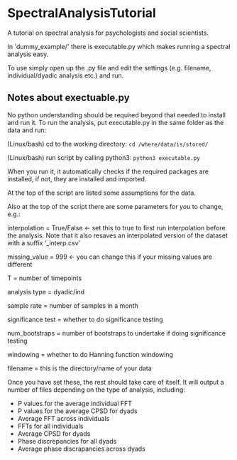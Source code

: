 # SpectralAnalysisTutorial
A tutorial on spectral analysis for psychologists and social scientists.

In 'dummy_example/' there is  executable.py which makes running a spectral analysis easy.

To use simply open up the .py file and edit the settings (e.g. filename, individual/dyadic analysis etc.) and run.


## Notes about exectuable.py

No python understanding should be required beyond that needed to install and run it. To run the analysis, put executable.py in the same folder as the data and run:

(Linux/bash) cd to the working directory: ```cd /where/data/is/stored/```

(Linux/bash) run script by calling python3: ```python3 executable.py```

When you run it, it automatically checks if the required packages are installed, if not, they are installed and imported.

At the top of the script are listed some assumptions for the data.

Also at the top of the script there are some parameters for *you* to change, e.g.:

interpolation = True/False   <- set this to true to first run interpolation before the analysis. Note that it also resaves an interpolated version of the dataset with a suffix ‘_interp.csv’

missing_value = 999   <- you can change this if your missing values are different

T = number of timepoints

analysis type = dyadic/ind

sample rate = number of samples in a month

significance test = whether to do significance testing

num_bootstraps = number of bootstraps to undertake if doing significance testing

windowing = whether to do Hanning function windowing

filename = this is the directory/name of your data

Once you have set these, the rest should take care of itself. It will output a number of files depending on the type of analysis, including:

- P values for the average individual FFT
- P values for the average CPSD for dyads
- Average FFT across individuals
- FFTs for all individuals
- Average CPSD for dyads
- Phase discrepancies for all dyads
- Average phase discrapancies across dyads


